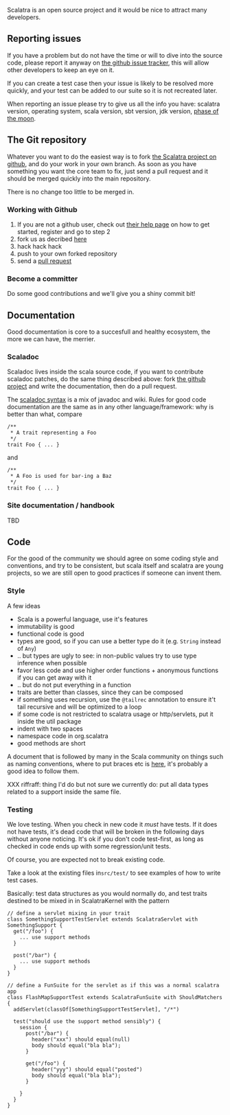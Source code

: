 
Scalatra is an open source project and it would be nice to attract many developers. 

## Reporting issues
If you have a problem but do not have the time or will to dive into the source code, please report it anyway
on [the github issue tracker](https://github.com/scalatra/scalatra/issues), this will allow other developers to keep an eye on it.

If you can create a test case then your issue is likely to be resolved more quickly, and your test can be added to our
suite so it is not recreated later.

When reporting an issue please try to give us all the info you have: scalatra version, operating system, scala version, sbt version,
 jdk version, [phase of the moon](http://www.ist.rit.edu/~jxs/jargon/html/P/phase-of-the-moon.html).


## The Git repository
Whatever you want to do the easiest way is to fork [the Scalatra project on github](https://github.com/scalatra/scalatra/), 
and do your work in your own branch.
As soon as you have something you want the core team to fix, just send a pull request and it should be merged 
quickly into the main repository. 

There is no change too little to be merged in.

### Working with Github

  1. If you are not a github user, check out [their help page](http://help.github.com/) on how to get started, register and go  to step 2
  2. fork us as decribed [here](http://help.github.com/forking/) 
  3. hack hack hack
  4. push to your own forked repository
  5. send a [pull request](https://help.github.com/articles/using-pull-requests)

### Become a committer
Do some good contributions and we'll give you a shiny commit bit!

## Documentation
Good documentation is core to a succesfull and healthy ecosystem, the more we can have, the merrier. 

### Scaladoc
Scaladoc lives inside the scala source code, if you want to contribute scaladoc patches, do the same thing described above:
fork [the github project](https://github.com/scalatra/scalatra/) and write the documentation, then do a pull request. 

The [scaladoc syntax](http://lampsvn.epfl.ch/trac/scala/wiki/Scaladoc/AuthorDocs) is a mix of javadoc and wiki.
Rules for good code documentation are the same as in any other language/framework: why is better than what, compare

    /**
     * A trait representing a Foo
     */
    trait Foo { ... }


and

    /**
     * A Foo is used for bar-ing a Baz
     */
    trait Foo { ... }

### Site documentation / handbook
TBD

## Code
For the good of the community we should agree on some coding style and conventions, and try to be consistent, but scala itself and scalatra
are young projects, so we are still open to good practices if someone can invent them.

### Style
A few ideas

* Scala is a powerful language, use it's features
* immutability is good
* functional code is good
* types are good, so if you can use a better type do it (e.g. `String` instead of `Any`)
* .. but types are ugly to see: in non-public values try to use type inference when possible
* favor less code and use higher order functions + anonymous functions if you can get away with it
* .. but do not put everything in a function
* traits are better than classes, since they can be composed
* if something uses recursion, use the `@tailrec` annotation to ensure it't tail recursive and will be optimized to a loop
* if some code is not restricted to scalatra usage or http/servlets, put it inside the util package 
* indent with two spaces
* namespace code in org.scalatra
* good methods are short

A document that is followed by many in the Scala community on things such as naming conventions, where to put braces etc is [here](http://davetron5000.github.com/scala-style/ScalaStyleGuide.pdf), it's probably a good idea to follow them.

XXX riffraff: thing I'd do but not sure we currently do: put all data types related to a support inside the same file. 

### Testing
We love testing. When you check in new code it _must_ have tests. If it does not have tests, it's dead code that will be broken in the following days
without anyone noticing. It's ok if you don't code test-first, as long as checked in code ends up with some regression/unit tests.

Of course, you are expected not to break existing code.

Take a look at the existing files in`src/test/` to see examples of how to write test cases.

Basically: test data structures as you would normally do, and test traits destined to be mixed in in ScalatraKernel with the pattern

    // define a servlet mixing in your trait
    class SomethingSupportTestServlet extends ScalatraServlet with SomethingSupport {
      get("/foo") {
        ... use support methods
      }

      post("/bar") {
        ... use support methods
      }
    }

    // define a FunSuite for the servlet as if this was a normal scalatra app
    class FlashMapSupportTest extends ScalatraFunSuite with ShouldMatchers {
      addServlet(classOf[SomethingSupportTestServlet], "/*")

      test("should use the support method sensibly") {
        session {
          post("/bar") {
            header("xxx") should equal(null)
            body should equal("bla bla");
          }

          get("/foo") {
            header("yyy") should equal("posted")
            body should equal("bla bla");
          }

        }
      }
    }

